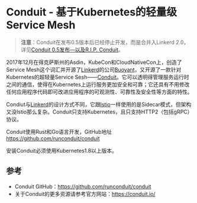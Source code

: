 # Conduit - 基于Kubernetes的轻量级Service Mesh

> **注意**：Conduit在发布0.5版本后已经停止开发，而是合并入Linkerd 2.0，详见[Conduit 0.5发布—以及R.I.P. Conduit](http://www.servicemesher.com/blog/rip-conduit/)。

2017年12月在得克萨斯州的Asdin，KubeCon和CloudNativeCon上，创造了Service Mesh这个词汇并开源了[Linkerd](https://linkerd.io)的公司[Buoyant](https://buoyant.io)，又开源了一款针对Kubernetes的超轻量Service Sesh——[Conduit](https://github.com/runconduit/conduit)。它可以透明得管理服务运行时之间的通信，使得在Kubernetes上运行服务更加安全和可靠；它还具有不用修改任何应用程序代码即可改进应用程序的可观测性、可靠性及安全性等方面的特性。

Condiut与[Linkerd](https://linkerd.io)的设计方式不同，它跟[Istio](https://istio.io)一样使用的是Sidecar模式，但架构又没Istio那么复杂。Conduit只支持Kubernetes，且只支持HTTP2（包括gRPC）协议。

Conduit使用Rust和Go语言开发，GitHub地址 https://github.com/runconduit/conduit

安装Conduit必须使用Kubernetes1.8以上版本。

## 参考

- Conduit GitHub：https://github.com/runconduit/conduit
- 关于Conduit的更多资源请参考官方网站：https://conduit.io/
